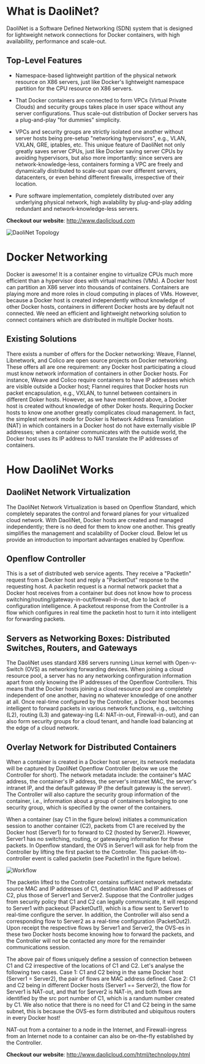 What is DaoliNet?
=================

DaoliNet is a Software Defined Networking (SDN) system that is designed for lightweight network connections for Docker containers, with high availability, performance and scale-out.

Top-Level Features
------------------

* Namespace-based lightweight partition of the physical network resource on X86 servers, just like Docker's lightweight namespace partition for the CPU resource on X86 servers.

* That Docker containers are connected to form VPCs (Virtual Private Clouds) and security groups takes place in user space without any server configurations. Thus scale-out distribution of Docker servers has a plug-and-play "for dummies" simplicity.

* VPCs and security groups are strictly isolated one another without server hosts being pre-setup "networking hypervisors", e.g., VLAN, VXLAN, GRE, iptables, etc. This unique feature of DaoliNet not only greatly saves server CPUs, just like Docker saving server CPUs by avoiding hypervisors, but also more importantly: since servers are network-knowledge-less, containers forming a VPC are freely and dynamically distributed to scale-out span over different servers, datacenters, or even behind different firewalls, irrespective of their location.

* Pure software implementation, completely distributed over any underlying physical network, high avalability by plug-and-play adding redundant and network-knowledge-less servers.


**Checkout our website**:  http://www.daolicloud.com

![DaoliNet Topology](http://www.daolicloud.com/static/topology.png)

Docker Networking
=========================

Docker is awesome! It is a container engine to virtualize CPUs much more efficient than a hypervisor does with virtual machines (VMs). A Docker host can partition an X86 server into thousands of containers. Containers are playing more and more roles in cloud computing in places of VMs. However, because a Docker host is created independently without knowledge of other Docker hosts, containers in different Docker hosts are by default not connected. We need an efficient and lightweight networking solution to connect containers which are distributed in multiple Docker hosts.

Existing Solutions
------------------

There exists a number of offers for the Docker networking: Weave, Flannel, Libnetwork, and Colico are open source projects on Docker networking. These offers all are one requirement: any Docker host participating a cloud must know network information of containers in other Docker hosts. For instance, Weave and Colico require containers to have IP addresses which are visible outside a Docker host; Flannel requires that Docker hosts run packet encapsulation, e.g., VXLAN, to tunnel between containers in different Doker hosts. However, as we have mentioned above, a Docker host is created without knowledge of other Doker hosts. Requiring Docker hosts to know one another greatly complicates cloud management. In fact, the simplest network mode for Docker is Network Address Translation (NAT) in which containers in a Docker host do not have externally visible IP addresses; when a container communicates with the outside world, the Docker host uses its IP address to NAT translate the IP addresses of containers.

How DaoliNet Works
============

DaoliNet Network Virtualization
-------------------------------

The DaoliNet Network Virtualization is based on Openflow Standard, which completely separates the control and forward planes for your virtualized cloud network. With DaoliNet, Docker hosts are created and managed independently; there is no deed for them to know one another. This greatly simplifies the management and scalability of Docker cloud. Below let us provide an introduction to important advantages enabled by Openflow.

Openflow Controller
-------------------

This is a set of distributed web service agents. They receive a "PacketIn" request from a Decker host and reply a "PacketOut" response to the requesting host. A packetin request is a normal network packet that a Docker host receives from a container but does not know how to process switching/routing/gateway-in-out/firewall-in-out, due to lack of configuration intelligence. A packetout response from the Controller is a flow which configures in real time the packetin host to turn it into intelligent for forwarding packets.

Servers as Networking Boxes: Distributed Switches, Routers, and Gateways
---------------------------

The DaoliNet uses standard X86 servers running Linux kernel with Open-v-Switch (OVS) as networking forwarding devices. When joining a cloud resource pool, a server has no any networking confirguration information apart from only knowing the IP addresses of the Openflow Controllers. This means that the Docker hosts joining a cloud resource pool are completely independent of one another, having no whatever knowledge of one another at all. Once real-time configured by the Controller, a Docker host becomes intelligent to forward packets in various network functions, e.g., switching (L2), routing (L3) and gateway-ing (L4: NAT-in-out, Firewall-in-out), and can also form security groups for a cloud tenant, and handle load balancing at the edge of a cloud network.

Overlay Network for Distributed Containers
------

When a container is created in a Docker host server, its network medadata will be captured by DaoliNet Openflow Controller (below we use the Controller for short). The network metadata include: the container's MAC address, the container's IP address, the server's intranet MAC, the server's intranet IP, and the default gateway IP (the default gateway is the server). The Controller will also capture the security group information of the container, i.e., information about a group of containers belonging to one security group, which is specified by the owner of the containers.

When a container (say C1 in the figure below) initiates a communication session to another container (C2), packets from C1 are received by the Docker host (Server1) for to forward to C2 (hosted by Server2). However, Server1 has no switching, routing, or gatewaying information for these packets. In Openflow standard, the OVS in Server1 will ask for help from the Controller by lifting the first packet to the Controller. This packet-lift-to-controller event is called packetin (see PacketIn1 in the figure below).

![Workflow](http://www.daolicloud.com/static/workflow.png)

The packetin lifted to the Controller contains sufficient network metadata: source MAC and IP addresses of C1, destination MAC and IP addresses of C2, plus those of Server1 and Server2. Suppose that the Controller judges from security policy that C1 and C2 can legally communicate, it will respond to Server1 with packeout (PacketOut1), which is a flow sent to Server1 to real-time configure the server. In addition, the Controller will also send a corresponding flow to Server2 as a real-time configuration (PacketOut2). Upon receipt the respective flows by Server1 and Server2, the OVS-es in these two Docker hosts become knowing how to forward the packets, and the Controller will not be contacted any more for the remainder communications session.

The above pair of flows uniquely define a session of connection between C1 and C2 irrespective of the locations of C1 and C2. Let's analyse the following two cases. Case 1: C1 and C2 being in the same Docker host (Server1 = Server2), the pair of flows are MAC address defined. Case 2: C1 and C2 being in different Docker hosts (Server1 =\= Server2), the flow for Server1 is NAT-out, and that for Server2 is NAT-in, and both flows are identified by the src port number of C1, which is a randum number created by C1. We also notice that there is no need for C1 and C2 being in the same subnet, this is because the OVS-es form distributed and ubiquitous routers in every Docker host!

NAT-out from a container to a node in the Internet, and Firewall-ingress from an Internet node to a container can also be on-the-fly established by the Controller.

**Checkout our website**: http://www.daolicloud.com/html/technology.html
